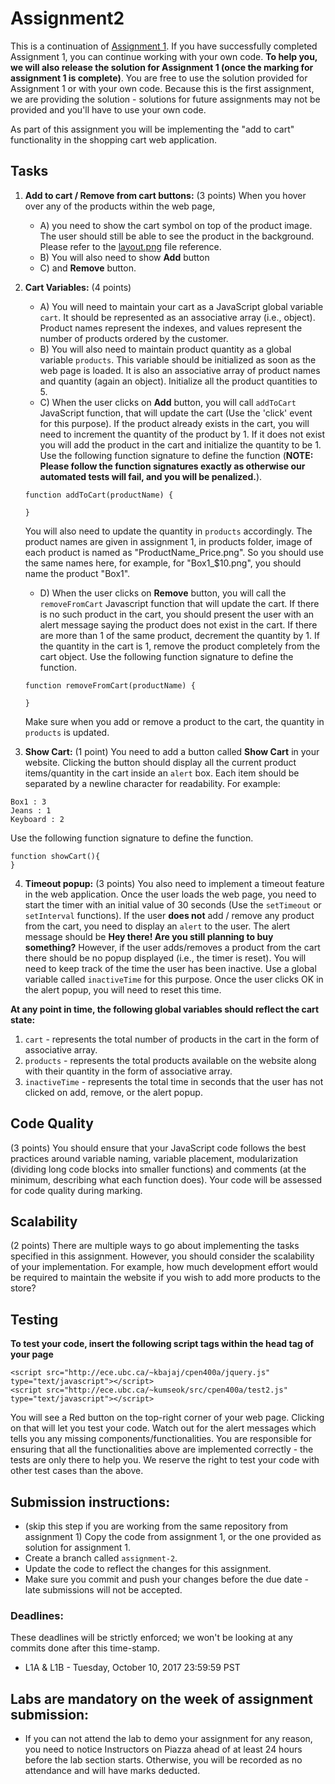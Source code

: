 # Assignment2

This is a continuation of [Assignment 1](https://github.com/juliengs/cpen400a-fall2017-assignment1). If you have successfully completed Assignment 1, you can continue working with your own code. **To help you, we will also release the solution for Assignment 1 (once the marking for assignment 1 is complete)**. You are free to use the solution provided for Assignment 1 or with your own code. Because this is the first assignment, we are providing the solution - solutions for future assignments may not be provided and you'll have to use your own code.

As part of this assignment you will be implementing the "add to cart" functionality in the shopping cart web application.


## Tasks

1. **Add to cart / Remove from cart buttons:** (3 points)
When you hover over any of the products within the web page,
    * A) you need to show the cart symbol on top of the product image. The user should still be able to see the product in the background. Please refer to the [layout.png](https://github.com/jungkumseok/cpen400a-fall2017-assignment2/blob/master/layout.png) file reference.
    * B) You will also need to show **Add** button
    * C) and **Remove** button.

2. **Cart Variables:** (4 points)
    * A) You will need to maintain your cart as a JavaScript global variable `cart`. It should be represented as an associative array (i.e., object). Product names represent the indexes, and values represent the number of products ordered by the customer.
    * B) You will also need to maintain product quantity as a global variable `products`. This variable should be initialized as soon as the web page is loaded. It is also an associative array of product names and quantity (again an object). Initialize all the product quantities to 5.
    * C) When the user clicks on **Add** button, you will call `addToCart` JavaScript function, that will update the cart (Use the 'click' event for this purpose). If the product already exists in the cart, you will need to increment the quantity of the product by 1. If it does not exist you will add the product in the cart and initialize the quantity to be 1. Use the following function signature to define the function (**NOTE: Please follow the function signatures exactly as otherwise our automated tests will fail, and you will be penalized.**).
     ```
     function addToCart(productName) {
  
     }
     ```
   You will also need to update the quantity in `products` accordingly.
   The product names are given in assignment 1, in products folder, image of each product is named as "ProductName_Price.png". So you should use the same names here, for example, for "Box1_$10.png", you should name the product "Box1".
    * D) When the user clicks on **Remove** button, you will call the `removeFromCart` Javascript function that will update the cart. If there is no such product in the cart, you should present the user with an alert message saying the product does not exist in the cart. If there are more than 1 of the same product, decrement the quantity by 1. If the quantity in the cart is 1, remove the product completely from the cart object. Use the following function signature to define the function.
     ```
     function removeFromCart(productName) {
  
     }
     ```
   Make sure when you add or remove a product to the cart, the quantity in `products` is updated.

3. **Show Cart:** (1 point)
You need to add a button called **Show Cart** in your website. Clicking the button should display all the current product items/quantity in the cart inside an `alert` box. Each item should be separated by a newline character for readability. For example:
```
Box1 : 3
Jeans : 1
Keyboard : 2
```
Use the following function signature to define the function.
```
function showCart(){
}
```

4. **Timeout popup:**  (3 points)
You also need to implement a timeout feature in the web application. Once the user loads the web page, you need to start the timer with an initial value of 30 seconds (Use the `setTimeout` or `setInterval` functions). If the user **does not** add / remove any product from the cart, you need to display an `alert` to the user. The alert message should be **Hey there! Are you still planning to buy something?** However, if the user adds/removes a product from the cart there should be no popup displayed (i.e., the timer is reset). You will need to keep track of the time the user has been inactive. Use a global variable called `inactiveTime` for this purpose. Once the user clicks OK in the alert popup, you will need to reset this time.



**At any point in time, the following global variables should reflect the cart state:**

1. `cart` - represents the total number of products in the cart in the form of associative array.
2. `products` - represents the total products available on the website along with their quantity in the form of associative array.
3. `inactiveTime` - represents the total time in seconds that the user has not clicked on add, remove, or the alert popup.


## Code Quality
(3 points)
You should ensure that your JavaScript code follows the best practices around variable naming, variable placement, modularization (dividing long code blocks into smaller functions) and comments (at the minimum, describing what each function does). Your code will be assessed for code quality during marking.

## Scalability
(2 points)
There are multiple ways to go about implementing the tasks specified in this assignment. However, you should consider the scalability of your implementation. For example, how much development effort would be required to maintain the website if you wish to add more products to the store?


## Testing
**To test your code, insert the following script tags within the head tag of your page**
```
<script src="http://ece.ubc.ca/~kbajaj/cpen400a/jquery.js" type="text/javascript"></script>
<script src="http://ece.ubc.ca/~kumseok/src/cpen400a/test2.js" type="text/javascript"></script>
```
You will see a Red button on the top-right corner of your web page. Clicking on that will let you test your code.
Watch out for the alert messages which tells you any missing components/functionalities. You are responsible for ensuring that all the functionalities above are implemented correctly - the tests are only there to help you. We reserve the right to test your code with other test cases than the above.

## Submission instructions:

* (skip this step if you are working from the same repository from assignment 1) Copy the code from assignment 1, or the one provided as solution for assignment 1.
* Create a branch called `assignment-2`.
* Update the code to reflect the changes for this assignment.
* Make sure you commit and push your changes before the due date - late submissions will not be accepted.

### Deadlines:

These deadlines will be strictly enforced; we won't be looking at any commits done after this time-stamp.

* L1A & L1B - Tuesday, October 10, 2017 23:59:59 PST

## Labs are mandatory on the week of assignment submission:

* If you can not attend the lab to demo your assignment for any reason, you need to notice Instructors on Piazza ahead of at least 24 hours before the lab section starts. Otherwise, you will be recorded as no attendance and will have marks deducted.
